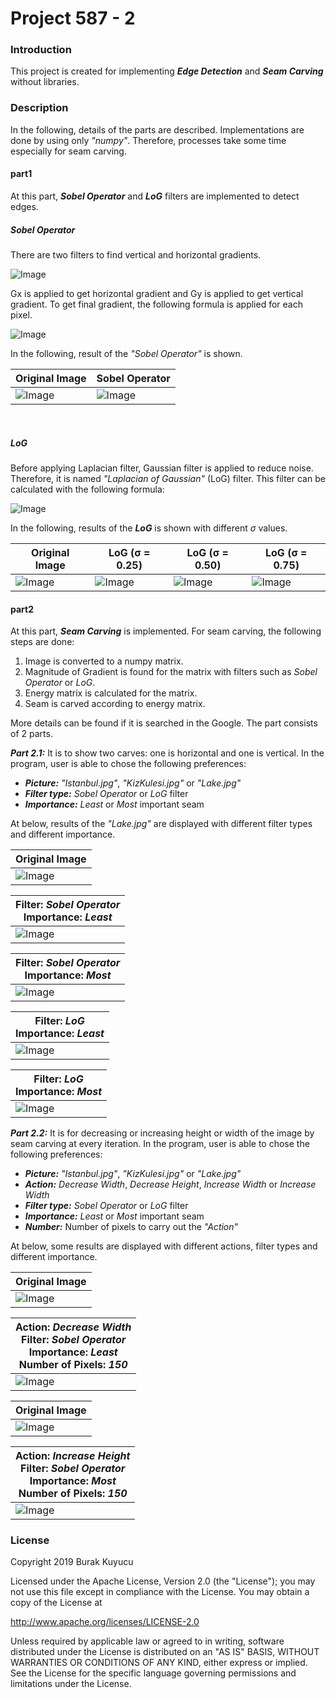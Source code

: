 Project 587 - 2
===============

### Introduction
This project is created for implementing _**Edge Detection**_ and _**Seam Carving**_ without libraries.

### Description
In the following, details of the parts are described. Implementations are done by using only _"numpy"_. Therefore, processes take some time especially for seam carving.

#### part1
At this part, _**Sobel Operator**_ and _**LoG**_ filters are implemented to detect edges.

##### Sobel Operator
There are two filters to find vertical and horizontal gradients.

![Image](extras/1.png)

Gx is applied to get horizontal gradient and Gy is applied to get vertical gradient. To get final gradient, the following formula is applied for each pixel.

![Image](extras/2.png)

In the following, result of the _"Sobel Operator"_ is shown.

Original Image         |  Sobel Operator
---------------------- | ----------------------
![Image](extras/3.jpg) | ![Image](extras/4.png)

<br>

##### LoG 
Before applying Laplacian filter, Gaussian filter is applied to reduce noise. Therefore, it is named _"Laplacian of Gaussian"_ (LoG) filter. This filter can be calculated with the following formula:

![Image](extras/5.png)

In the following, results of the _**LoG**_ is shown with different _σ_ values.

Original Image         | LoG (σ = 0.25)         | LoG (σ = 0.50)         | LoG (σ = 0.75)
---------------------- | ---------------------- | ---------------------- | ----------------------
![Image](extras/3.jpg) | ![Image](extras/6.png) | ![Image](extras/7.png) | ![Image](extras/8.png)

#### part2
At this part, _**Seam Carving**_ is implemented. For seam carving, the following steps are done:

1) Image is converted to a numpy matrix.<br>
2) Magnitude of Gradient is found for the matrix with filters such as _Sobel Operator_ or _LoG_.<br>
3) Energy matrix is calculated for the matrix.<br>
4) Seam is carved according to energy matrix.<br>

More details can be found if it is searched in the Google. The part consists of 2 parts.

_**Part 2.1:**_ It is to show two carves: one is horizontal and one is vertical. In the program, user is able to chose the following preferences:

* _**Picture:**_ _"Istanbul.jpg"_, _"KizKulesi.jpg"_ or _"Lake.jpg"_
* _**Filter type:**_ _Sobel Operator_ or _LoG_ filter
* _**Importance:**_ _Least_ or _Most_ important seam

At below, results of the _"Lake.jpg"_ are displayed with different filter types and different importance.

Original Image         |
---------------------- |
![Image](extras/9.jpg) |

Filter: _Sobel Operator_<br>Importance: _Least_ |
----------------------------------------------- |
![Image](extras/10.jpg)                         |

Filter: _Sobel Operator_<br>Importance: _Most_ |
---------------------------------------------- |
![Image](extras/11.jpg)                        |

Filter: _LoG_<br>Importance: _Least_ |
------------------------------------ |
![Image](extras/12.jpg)              |

Filter: _LoG_<br>Importance: _Most_ |
----------------------------------- |
![Image](extras/13.jpg)             |

_**Part 2.2:**_ It is for decreasing or increasing height or width of the image by seam carving at every iteration. In the program, user is able to chose the following preferences:

* _**Picture:**_ _"Istanbul.jpg"_, _"KizKulesi.jpg"_ or _"Lake.jpg"_
* _**Action:**_ _Decrease Width_, _Decrease Height_, _Increase Width_ or _Increase Width_
* _**Filter type:**_ _Sobel Operator_ or _LoG_ filter
* _**Importance:**_ _Least_ or _Most_ important seam
* _**Number:**_ Number of pixels to carry out the _"Action"_

At below, some results are displayed with different actions, filter types and different importance.

Original Image         |
---------------------- |
![Image](extras/9.jpg) |

Action: _Decrease Width_<br>Filter: _Sobel Operator_<br>Importance: _Least_<br>Number of Pixels: _150_ |
------------------------------------------------------------------------------------------------------ |
![Image](extras/14.jpg)                                                                                |


Original Image          |
----------------------- |
![Image](extras/15.jpg) |

Action: _Increase Height_<br>Filter: _Sobel Operator_<br>Importance: _Most_<br>Number of Pixels: _150_ |
------------------------------------------------------------------------------------------------------ |
![Image](extras/16.jpg)                                                                                |

### License
Copyright 2019 Burak Kuyucu

Licensed under the Apache License, Version 2.0 (the "License");
you may not use this file except in compliance with the License.
You may obtain a copy of the License at

http://www.apache.org/licenses/LICENSE-2.0

Unless required by applicable law or agreed to in writing, software
distributed under the License is distributed on an "AS IS" BASIS,
WITHOUT WARRANTIES OR CONDITIONS OF ANY KIND, either express or implied.
See the License for the specific language governing permissions and
limitations under the License.


